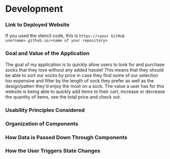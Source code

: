 # Development

### Link to Deployed Website
If you used the stencil code, this is `https://<your GitHub username>.github.io/<name of your repository>`

### Goal and Value of the Application

The goal of my application is to quickly allow users to look for and purchase socks that they love without any added hassle! This means that they should be able to sort our socks by price in case they find some of our selection too expensive and filter by the length of sock they prefer as well as the design/patten they'd enjoy the most on a sock. The value a user has for this website is being able to quickly add items to their cart, increase or decrease the quantity of items, see the total price and check out.

### Usability Principles Considered

### Organization of Components

### How Data is Passed Down Through Components

### How the User Triggers State Changes

